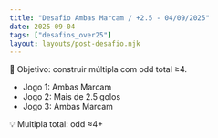 ```yaml
---
title: "Desafio Ambas Marcam / +2.5 - 04/09/2025"
date: 2025-09-04
tags: ["desafios_over25"]
layout: layouts/post-desafio.njk
---
```


🎯 Objetivo: construir múltipla com odd total ≥4.  

- Jogo 1: Ambas Marcam  
- Jogo 2: Mais de 2.5 golos  
- Jogo 3: Ambas Marcam  

💡 Multipla total: odd ≈4+
